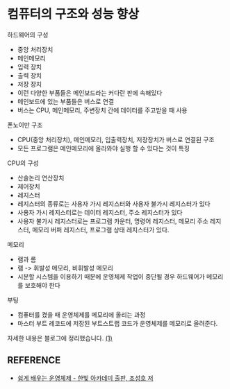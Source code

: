 # 컴퓨터의 구조와 성능 향상

하드웨어의 구성

- 중앙 처리장치
- 메인메모리
- 입력 장치
- 출력 장치
- 저장 장치
- 이런 다양한 부품들은 메인보드라는 커다란 판에 속해있다
- 메인보드에 있는 부품들은 버스로 연결
- 버스는 CPU, 메인메모리, 주변장치 간에 데이터를 주고받을 때 사용

폰노이만 구조

- CPU(중앙 처리장치), 메인메모리, 입출력장치, 저장장치가 버스로 연결된 구조
- 모든 프로그램은 메인메모리에 올라와야 실행 할 수 있다는 것이 특징

CPU의 구성

- 산술논리 연산장치
- 제어장치
- 레지스터
- 레지스터의 종류로는 사용자 가시 레지스터와 사용자 불가시 레지스터가 있다
- 사용자 가시 레지스터로는 데이터 레지스터, 주소 레지스터가 있다
- 사용자 불가시 레지스터로는 프로그램 카운터, 명령어 레지스터, 메모리 주소 레지스터, 메모리 버퍼 레지스터, 프로그램 상태 레지스터가 있다.

메모리

- 램과 롬
- 램 -> 휘발성 메모리, 비휘발성 메모리
- 시분할 시스템을 이용하기 때문에 운영체제 작업이 중단될 경우 하드웨어가 메모리를 보호해야 한다

부팅

- 컴퓨터를 켰을 때 운영체제를 메모리에 올리는 과정
- 마스터 부트 레코드에 저장된 부트스트랩 코드가 운영체제를 메모리로 올려준다.

자세한 내용은 블로그에 정리했습니다.
[(1)](https://hsh519.tistory.com/96)

## REFERENCE

- [쉽게 배우는 운영체제 - 한빛 아카데미 출판, 조성호 저](https://www.inflearn.com/course/ORM-JPA-Basic/dashboard)
